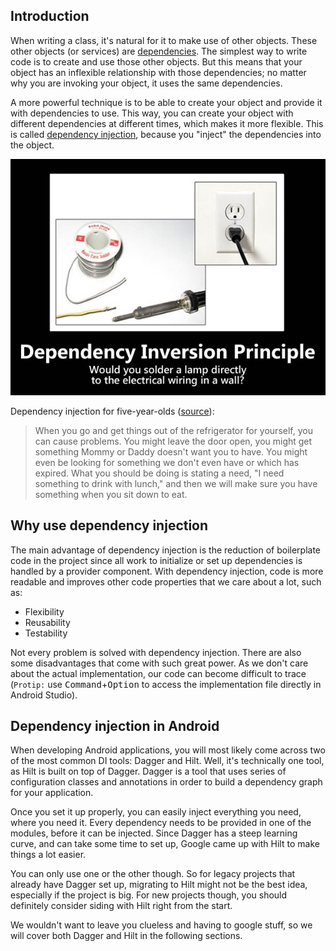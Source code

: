 ## Introduction

When writing a class, it's natural for it to make use of other objects. These other objects (or services) are [dependencies](http://tutorials.jenkov.com/ood/understanding-dependencies.html#whatis). The simplest way to write code is to create and use those other objects. But this means that your object has an inflexible relationship with those dependencies; no matter why you are invoking your object, it uses the same dependencies.

A more powerful technique is to be able to create your object and provide it with dependencies to use. This way, you can create your object with different dependencies at different times, which makes it more flexible. This is called [dependency injection](https://en.wikipedia.org/wiki/Dependency_injection), because you "inject" the dependencies into the object.

![Dependency inversion principle](/img/dependecy_inversion_principle.jpg "Example of dependency inversion principle")

Dependency injection for five-year-olds ([source](http://stackoverflow.com/a/1638961/2643666)):

> When you go and get things out of the refrigerator for yourself, you can cause problems. You might leave the door open, you might get something Mommy or Daddy doesn't want you to have. You might even be looking for something we don't even have or which has expired.
> What you should be doing is stating a need, "I need something to drink with lunch," and then we will make sure you have something when you sit down to eat.


## Why use dependency injection

The main advantage of dependency injection is the reduction of boilerplate code in the project since all work to initialize or set up dependencies is handled by a provider component. With dependency injection, code is more readable and improves other code properties that we care about a lot, such as:

  * Flexibility
  * Reusability
  * Testability

Not every problem is solved with dependency injection. There are also some disadvantages that come with such great power. As we don't care about the actual implementation, our code can become difficult to trace (`Protip:` use <kbd>Command</kbd>+<kbd>Option</kbd> to access the implementation file directly in Android Studio).


## Dependency injection in Android

When developing Android applications, you will most likely come across two of the most common DI tools: Dagger and Hilt. Well, it's technically one tool, as Hilt is built on top of Dagger. Dagger is a tool that uses series of configuration classes and annotations in order to build a dependency graph for your application.

Once you set it up properly, you can easily inject everything you need, where you need it. Every dependency needs to be provided in one of the modules, before it can be injected. Since Dagger has a steep learning curve, and can take some time to set up, Google came up with Hilt to make things a lot easier.

You can only use one or the other though. So for legacy projects that already have Dagger set up, migrating to Hilt might not be the best idea, especially if the project is big. For new projects though, you should definitely consider siding with Hilt right from the start.

We wouldn't want to leave you clueless and having to google stuff, so we will cover both Dagger and Hilt in the following sections.
